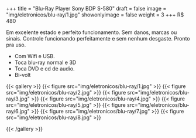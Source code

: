 +++
title = "Blu-Ray Player Sony BDP S-580"
draft = false
image = "img/eletronicos/blu-ray/1.jpg"
showonlyimage = false
weight = 3
+++
<span class="price">R$ 480</span>
<!--more-->

Em excelente estado e perfeito funcionamento. Sem danos, marcas ou sinais. Controle funcionando perfeitamente e sem nenhum desgaste. Pronto pra uso.

- Com Wifi e USB. 
- Toca blu-ray normal e 3D
- Toca DVD e cd de audio.
- Bi-volt


{{< gallery >}}
{{< figure src="img/eletronicos/blu-ray/1.jpg" >}}
{{< figure src="img/eletronicos/blu-ray/2.jpg" >}}
{{< figure src="img/eletronicos/blu-ray/3.jpg" >}}
{{< figure src="img/eletronicos/blu-ray/4.jpg" >}}
{{< figure src="img/eletronicos/blu-ray/5.jpg" >}}
{{< figure src="img/eletronicos/blu-ray/6.jpg" >}}
{{< figure src="img/eletronicos/blu-ray/7.jpg" >}}
{{< figure src="img/eletronicos/blu-ray/8.jpg" >}}

{{< /gallery >}}
